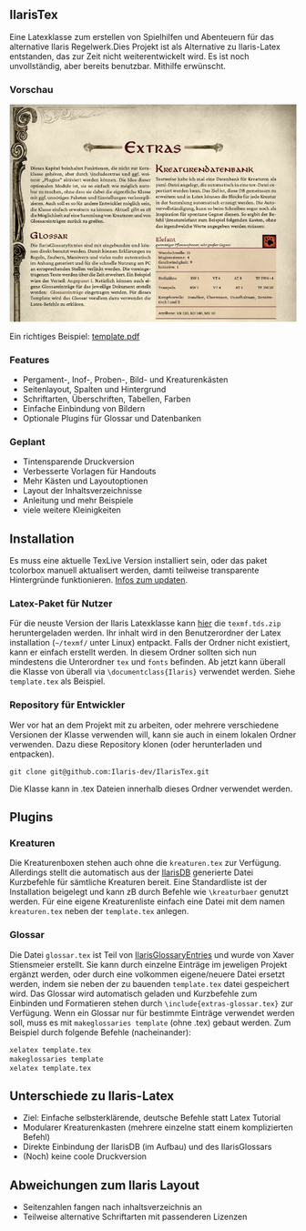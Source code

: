 ## IlarisTex
Eine Latexklasse zum erstellen von Spielhilfen und Abenteuern für das alternative Ilaris Regelwerk.Dies Projekt ist als Alternative zu Ilaris-Latex entstanden, das zur Zeit nicht weiterentwickelt wird. Es ist noch unvollständig, aber bereits benutzbar. Mithilfe erwünscht.


### Vorschau

![preview.png](preview.png)

Ein richtiges Beispiel: [template.pdf](template.pdf) 


### Features
* Pergament-, Inof-, Proben-, Bild- und Kreaturenkästen
* Seitenlayout, Spalten und Hintergrund
* Schriftarten, Überschriften, Tabellen, Farben
* Einfache Einbindung von Bildern
* Optionale Plugins für Glossar und Datenbanken


### Geplant
* Tintensparende Druckversion
* Verbesserte Vorlagen für Handouts
* Mehr Kästen und Layoutoptionen
* Layout der Inhaltsverzeichnisse
* Anleitung und mehr Beispiele
* viele weitere Kleinigkeiten



## Installation

Es muss eine aktuelle TexLive Version installiert sein, oder das paket tcolorbox manuell aktualisert werden, damti teilweise transparente Hintergründe funktionieren. [Infos zum updaten](https://tex.stackexchange.com/questions/55437/how-do-i-update-my-tex-distribution).

### Latex-Paket für Nutzer

Für die neuste Version der Ilaris Latexklasse kann [hier](https://github.com/Ilaris-dev/IlarisTex/releases/tag/v0.0.2) die `texmf.tds.zip` heruntergeladen werden. Ihr inhalt wird in den Benutzerordner der Latex installation (`~/texmf/` unter Linux) entpackt. Falls der Ordner nicht existiert, kann er einfach erstellt werden. In diesem Ordner sollten sich nun mindestens die Unterordner `tex` und `fonts` befinden. Ab jetzt kann überall die Klasse von überall via `\documentclass{Ilaris}` verwendet werden. Siehe `template.tex` als Beispiel.


### Repository für Entwickler

Wer vor hat an dem Projekt mit zu arbeiten, oder mehrere verschiedene Versionen der Klasse verwenden will, kann sie auch in einem lokalen Ordner verwenden. Dazu diese Repository klonen (oder herunterladen und entpacken). 

```
git clone git@github.com:Ilaris-dev/IlarisTex.git
```

Die Klasse kann in .tex Dateien innerhalb dieses Ordner verwendet werden.


## Plugins

### Kreaturen
Die Kreaturenboxen stehen auch ohne die `kreaturen.tex` zur Verfügung. Allerdings stellt die automatisch aus der [IlarisDB](https://github.com/Ilaris-dev/IlarisDB) generierte Datei Kurzbefehle für sämtliche Kreaturen bereit. Eine Standardliste ist der Installation beigelegt und kann zB durch Befehle wie `\kreaturbaer` genutzt werden. Für eine eigene Kreaturenliste einfach eine Datei mit dem namen `kreaturen.tex` neben der `template.tex` anlegen.

### Glossar
Die Datei `glossar.tex` ist Teil von [IlarisGlossaryEntries](https://github.com/XaverStiensmeier/IlarisGlossaryEntries) und wurde von Xaver Stiensmeier erstellt. Sie kann durch einzelne Einträge im jeweligen Projekt ergänzt werden, oder durch eine volkommen eigene/neuere Datei ersetzt werden, indem sie neben der zu bauenden `template.tex` datei gespeichert wird.
Das Glossar wird automatisch geladen und Kurzbefehle zum Einbinden und Formatieren stehen durch `\include{extras-glossar.tex}` zur Verfügung.
Wenn ein Glossar nur für bestimmte Einträge verwendet werden soll, muss es mit `makeglossaries template` (ohne .tex) gebaut werden. Zum Beispiel durch folgende Befehle (nacheinander):
```
xelatex template.tex
makeglossaries template
xelatex template.tex
```

## Unterschiede zu Ilaris-Latex
* Ziel: Einfache selbsterklärende, deutsche Befehle statt Latex Tutorial
* Modularer Kreaturenkasten (mehrere einzelne statt einem komplizierten Befehl)
* Direkte Einbindung der IlarisDB (im Aufbau) und des IlarisGlossars
* (Noch) keine coole Druckversion

## Abweichungen zum Ilaris Layout
* Seitenzahlen fangen nach inhaltsverzeichnis an
* Teilweise alternative Schriftarten mit passenderen Lizenzen
